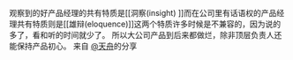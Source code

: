 观察到的好产品经理的共有特质是[[洞察(insight) ]]而在公司里有话语权的产品经理共有特质则是[[雄辩(eloquence)]]这两个特质许多时候是不兼容的，因为说的多了，看和听的时间就少了。 所以大公司产品到后来都做烂，除非顶层负责人还能保持产品初心。 来自 [@天舟](https://www.yuque.com/tianzhou-7jgjb)的分享
